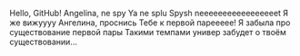 Hello, GitHub!
Angelina, ne spy
Ya ne splu
Spysh
neeeeeeeeeeeeeeeeet
Я же вижуууу
Ангелина, проснись
Тебе к первой пареееее!
Я забыла про существование первой пары
Такими темпами универ забудет о твоём существовании...
